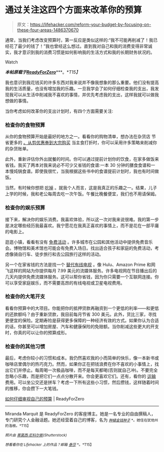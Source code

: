 # 通过关注这四个方面来改革你的预算

> 原文：<https://lifehacker.com/reform-your-budget-by-focusing-on-these-four-areas-1486370670>

通常，当我们考虑改变预算时，第一反应是类似这样的:“我不可能再削减了！我已经花了最少的钱了！”我也曾经这么想过。直到我对自己和我的消费变得非常诚实，我才意识到我的消费习惯是如何影响我的生活方式和我的长期财务状况的。

Watch

***本帖原载于***[***ReadyForZero***](http://blog.readyforzero.com/how-to-closely-examine-your-budget/)***。**T15】*

我也意识到我花钱买的许多东西对我来说并不像我想象的那么重要。他们没有提高我的生活质量，也没有增加我的乐趣。一旦我学会了如何仔细检查我的支出，我发现我可以从生活中削减我不喜欢的事情，并优先考虑我的支出，这样我就可以做我想做的事情。

当你考虑如何改革你的支出计划时，有四个方面需要关注:

### 检查你的食物预算

从你的食物预算开始是最好的地方之一。看看你的购物清单，想办法在杂货店 节省更多的 [。从剪优惠券到大宗购买](http://blog.readyforzero.com/how-to-save-money-at-the-grocery-store/) 当主食打折时，你可以采用许多策略来削减你的杂货账单。

此外，重新评估你外出就餐的时间。你可以通过提前计划你的饮食，在家多做饭来省钱。我买了两本对我来说必不可少又省钱的食谱:一本 30 分钟的膳食食谱和一本慢炖锅食谱。即使我很忙，当我根据这些书中的食谱提前计划时，我也有时间做饭。

当然，有时候你想把 [吃掉](https://lifehacker.com/how-to-save-money-when-dining-out-5840171) 。就我个人而言，这是我真正的乐趣之一。结果，儿子上学的时候，我和老公每周去吃一次午饭。午餐比晚餐便宜，我们也不用请保姆。

### 检查你的娱乐预算

接下来，解决你的娱乐消费。我喜欢体验，所以这一次对我来说很难。我的第一步是决定哪些经历我最喜欢。我宁愿花在我真正喜欢的事情上，而不是花在一部平庸的电影上。

逛逛小镇，看看有没有 [免费活动](https://lifehacker.com/how-to-save-money-on-everything-fun-1244352818) 。许多城市在公园和其他活动中提供免费音乐会。博物馆和美术馆也可能会有免费入场日。找出适合孩子和家庭的免费活动，考虑像骑自行车、徒步旅行和去公园旅行这样的活动。

另一个在家省钱的方法是找一个 [替代有线电视](http://blog.readyforzero.com/should-i-pay-for-cable-tv/) 。像 Hulu、Amazon Prime 和网飞这样的网站为你提供每月 7.99 美元的流媒体服务。许多电视网在节目播出后的几天内提供免费流媒体服务。这可以帮你省钱，因为你只需要一个互联网连接。你可以享受家庭娱乐，而不需要高昂的有线电视或卫星电视费用。

### 检查你的大笔开支

看看你预算中的大项目。你能把你的抵押贷款再融资到一个更低的利率——和更低的还款额吗？由于重新贷款，我目前每月节省 300 美元。此外，货比三家，寻找更便宜的保险。定期寿险是获得更多保障的一种经济有效的方式。如果你认为合适的话，你甚至可以增加房屋、汽车和健康保险的免赔额。当你削减这些更大的开支时，你真的可以让你的预算成形。

### 检查你的其他习惯

最后，考虑你较小的习惯和成本。我仍然喜欢我的小而简单的快乐，像一本新书或咖啡店里偶尔的热巧克力。然而，如果你正在把钱浪费在你不喜欢的小事情上，找出它们并停止。每周喝一次极品咖啡，而不是每天都喝(否则就自己冲)。不要完全忽略小乐趣，而是把它们一点点分散开来。你会更喜欢它们。还有，看你的 [运输](http://lifehacker.com/how-to-ride-public-transportation-without-losing-your-m-5942185) 费用。可以坐公交还是拼车？考虑一下所有这些小习惯，然后攒钱，这样随着时间的推移，你会攒下一大笔钱。

[如何仔细审视自己的预算](http://blog.readyforzero.com/how-to-closely-examine-your-budget/) | ReadyForZero

* * *

Miranda Marquit 是 ReadyForZero 的客座博主。她是一名专业的自由撰稿人，专门研究个人金融话题。她还经营着自己的博客，名为 [<small>*种植金钱种子*</small>](http://www.plantingmoneyseeds.com/) <small>*。她住在犹他州的洛根。*T15】</small>

<small>*照片由*</small> [<small>*蒂莫西·尼科尔斯*</small>](http://www.shutterstock.com/cat.mhtml?lang=en&search_source=search_form&version=llv1&anyorall=all&safesearch=1&searchterm=food+budget&search_group=&orient=&search_cat=&searchtermx=&photographer_name=&people_gender=&people_age=&people_ethnicity=&people_number=&commercial_ok=&color=&show_color_wheel=1#id=2369307)<small>*(Shutterstock)*</small>

<small>*想看看你在 Lifehacker 上的作品？邮箱*</small> [<small>*泰莎*</small>](https://mail.google.com/mail/?view=cm&fs=1&tf=1&to=tessa@lifehacker.com) <small>*。*T15】</small>